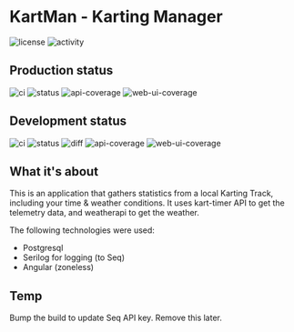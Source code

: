 # KartMan - Karting Manager

![license](https://img.shields.io/github/license/ewancoder/kartman?color=blue)
![activity](https://img.shields.io/github/commit-activity/m/ewancoder/kartman)

## Production status

![ci](https://github.com/ewancoder/kartman/actions/workflows/deploy.yml/badge.svg?branch=main)
![status](https://img.shields.io/github/last-commit/ewancoder/kartman/main)
![api-coverage](https://img.shields.io/endpoint?url=https://gist.githubusercontent.com/ewancoder/0184962696ef0364be7a3f491133f2f9/raw/kartman-api-coverage-main.json)
![web-ui-coverage](https://img.shields.io/endpoint?url=https://gist.githubusercontent.com/ewancoder/0184962696ef0364be7a3f491133f2f9/raw/kartman-web-ui-coverage-main.json)

## Development status

![ci](https://github.com/ewancoder/kartman/actions/workflows/deploy.yml/badge.svg?branch=develop)
![status](https://img.shields.io/github/last-commit/ewancoder/kartman/develop)
![diff](https://img.shields.io/github/commits-difference/ewancoder/kartman?base=main&head=develop&logo=git&label=diff&color=orange)
![api-coverage](https://img.shields.io/endpoint?url=https://gist.githubusercontent.com/ewancoder/0184962696ef0364be7a3f491133f2f9/raw/kartman-api-coverage-develop.json)
![web-ui-coverage](https://img.shields.io/endpoint?url=https://gist.githubusercontent.com/ewancoder/0184962696ef0364be7a3f491133f2f9/raw/kartman-web-ui-coverage-develop.json)

## What it's about

This is an application that gathers statistics from a local Karting Track, including your time & weather conditions. It uses kart-timer API to get the telemetry data, and weatherapi to get the weather.

The following technologies were used:

- Postgresql
- Serilog for logging (to Seq)
- Angular (zoneless)

## Temp

Bump the build to update Seq API key. Remove this later.
